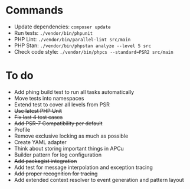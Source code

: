 Commands
===
* Update dependencies: `composer update`
* Run tests: `./vendor/bin/phpunit`
* PHP Lint: `./vendor/bin/parallel-lint src/main`
* PHP Stan: `./vendor/bin/phpstan analyze --level 5 src`
* Check code style: `./vendor/bin/phpcs --standard=PSR2 src/main`

To do
===
* Add phing build test to run all tasks automatically
* Move tests into namespaces
* Extend test to cover all levels from PSR
* ~~Use latest PHP Unit~~
* ~~Fix last 4 test cases~~
* ~~Add PSR-7 Compatibility per default~~
* Profile
* Remove exclusive locking as much as possible
* Create YAML adapter
* Think about storing important things in APCu
* Builder pattern for log configuration
* ~~Add packagist integration~~
* Add test for message interpolation and exception tracing
* ~~Add proper recognition for tracing~~
* Add extended context resolver to event generation and pattern layout